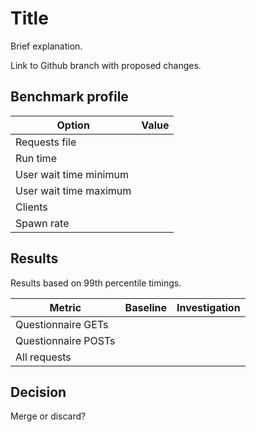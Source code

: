 # Title

Brief explanation.

Link to Github branch with proposed changes.

## Benchmark profile

| Option                 | Value |
|------------------------|-------|
| Requests file          | |
| Run time               | |
| User wait time minimum | |
| User wait time maximum | |
| Clients                | |
| Spawn rate             | |

## Results

Results based on 99th percentile timings.

| Metric | Baseline | Investigation |
|--------|----------|--------------|
| Questionnaire GETs | | |
| Questionnaire POSTs | | |
| All requests | | |

## Decision

Merge or discard?
